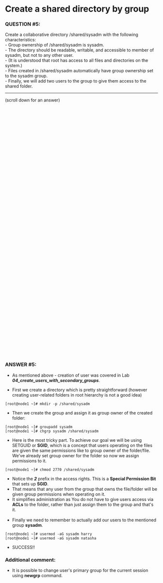 # Create a shared directory by group

### QUESTION #5: 

Create a collaborative directory /shared/sysadm with the following characteristics: \
    - Group ownership of /shared/sysadm is sysadm. \
    - The directory should be readable, writable, and accessible to member of sysadm, but not to any other user. \
    - (It is understood that root has access to all files and directories on the system.) \
    - Files created in /shared/sysadm automatically have group ownership set to the sysadm group. \
    - Finally, we will add two users to the group to give them access to the shared folder.
    
***
(scroll down for an answer)

<br/><br/><br/><br/><br/><br/><br/><br/><br/><br/><br/><br/><br/><br/><br/><br/><br/><br/><br/><br/><br/><br/><br/><br/>
<br/><br/><br/><br/><br/><br/><br/><br/><br/><br/><br/><br/><br/><br/><br/><br/><br/><br/><br/><br/><br/><br/><br/><br/>

### ANSWER #5: 

* As mentioned above - creation of user was covered in Lab ***04_create_users_with_secondary_groups***.

* First we create a directory which is pretty straightforward (however creating user-related folders in root hierarchy is not a good idea)

```
[root@node1 ~]# mkdir -p /shared/sysadm
```

* Then we create the group and assign it as group owner of the created folder:

```
[root@node1 ~]# groupadd sysadm
[root@node1 ~]# chgrp sysadm /shared/sysadm
```


* Here is the most tricky part. To achieve our goal we will be using SETGUID or **SGID**, which is a concept that users operating on the files are
given the same permissions like to group owner of the folder/file. We've already set group owner for the folder so now we assign permissions to it.   
```
[root@node1 ~]# chmod 2770 /shared/sysadm
```

* Notice the ***2*** prefix in the access rights. This is a **Special Permission Bit** that sets up **SGID**. 
* That means that any user from the group that owns the file/folder will be given group permissions when operating on it. 
* It simplifies administration as You do not have to give users access via **ACLs** to the folder, rather than just assign them to the group and that's it.
<br/><br/>
* Finally we need to remember to actually add our users to the mentioned group **sysadm**.
  
```
[root@node1 ~]# usermod -aG sysadm harry
[root@node1 ~]# usermod -aG sysadm natasha
```

* SUCCESS!!

### Additional comment:

* It is possible to change user's primary group for the current session using **newgrp** command.


